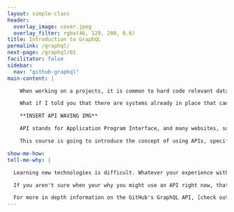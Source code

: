 ```yaml
---
layout: simple-class
header:
  overlay_image: cover.jpeg
  overlay_filter: rgba(46, 129, 200, 0.6)
title: Introduction to GraphQL
permalink: /graphql/
next-page: /graphql/01
facilitator: false
sidebar:
  nav: "github-graphql"
main-content: |

    When working on a projects, it is common to hard code relevant data. The only problem with this solution is that you are going to need to update that data - which could be yearly, monthly, weekly, or even daily! Some examples of data you might want to work with could be gathering the number of commits you made over a period of time, your favorite sports team's record, or information regarding weather patterns in your area.

    What if I told you that there are systems already in place that can enable you to gather the precise data you want and display it, **and** it will automatically update? Allow us to introduce you to APIs.

    **INSERT API WAVING IMG**

    API stands for Application Program Interface, and many websites, software applications, and services use APIs to share and update information.

    This course is going to introduce the concept of using APIs, specifically GraphQL, to gather data and display it on a webpage. To find out more, click **Tell Me Why** below.

show-me-how:
tell-me-why: |

  Learning new technologies is difficult. Whatever your experience with APIs or GraphQL, this course is hands on and will walk you through the steps to get started. We believe that working with a new technology and getting real experience is the quickest and surest way to learn.

  If you aren't sure when your why you might use an API right now, that's OK. This course only walks through a few examples, and we'll share a few other use cases also.

  For more in depth information on the GitHub's GraphQL API, [check out the official documentation](https://developer.github.com/v4/). You can find many use cases and examples of GraphQL in action.
---
```

